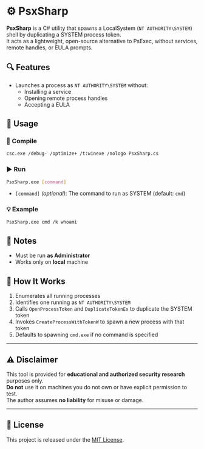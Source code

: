 # ⚙️ PsxSharp

**PsxSharp** is a C# utility that spawns a LocalSystem (`NT AUTHORITY\SYSTEM`) shell by duplicating a SYSTEM process token.  
It acts as a lightweight, open-source alternative to PsExec, without services, remote handles, or EULA prompts.

## 🔍 Features

- Launches a process as `NT AUTHORITY\SYSTEM` without:
  - Installing a service
  - Opening remote process handles
  - Accepting a EULA

## 🚀 Usage

### 🔧 Compile

```sh
csc.exe /debug- /optimize+ /t:winexe /nologo PsxSharp.cs
```

### ▶️ Run

```sh
PsxSharp.exe [command]
```

- `[command]` *(optional)*: The command to run as SYSTEM (default: `cmd`)

### 💡 Example

```sh
PsxSharp.exe cmd /k whoami
```

## 📜 Notes

- Must be run **as Administrator**
- Works only on **local** machine

## 🧠 How It Works

1. Enumerates all running processes
2. Identifies one running as `NT AUTHORITY\SYSTEM`
3. Calls `OpenProcessToken` and `DuplicateTokenEx` to duplicate the SYSTEM token
4. Invokes `CreateProcessWithTokenW` to spawn a new process with that token
5. Defaults to spawning `cmd.exe` if no command is specified

---

## ⚠️ Disclaimer

This tool is provided for **educational and authorized security research** purposes only.  
**Do not** use it on machines you do not own or have explicit permission to test.  
The author assumes **no liability** for misuse or damage.

---

## 📜 License

This project is released under the [MIT License](LICENSE).
